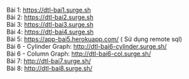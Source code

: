 Bài 1: https://dtl-bai1.surge.sh<br>
Bài 2: https://dtl-bai2.surge.sh<br>
Bài 3: https://dtl-bai3.surge.sh<br>
Bài 4: https://dtl-bai4.surge.sh<br>
Bài 5: https://app-bai5.herokuapp.com/ ( Sử dụng remote sql)<br>
Bài 6 - Cylinder Graph: http://dtl-bai6-cylinder.surge.sh/<br>
Bài 6 - Column Graph: http://dtl-bai6-col.surge.sh/<br>
Bài 7: http://dtl-bai7.surge.sh/<br>
Bài 8: http://dtl-bai8.surge.sh/
